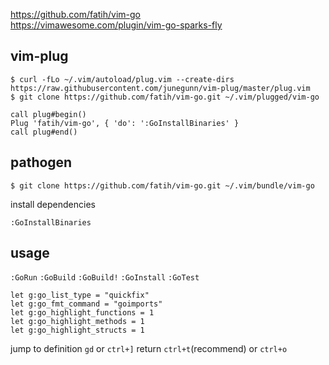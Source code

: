 
https://github.com/fatih/vim-go  
https://vimawesome.com/plugin/vim-go-sparks-fly


vim-plug
----

```console
$ curl -fLo ~/.vim/autoload/plug.vim --create-dirs https://raw.githubusercontent.com/junegunn/vim-plug/master/plug.vim
$ git clone https://github.com/fatih/vim-go.git ~/.vim/plugged/vim-go
```

```vim
call plug#begin()
Plug 'fatih/vim-go', { 'do': ':GoInstallBinaries' }
call plug#end()
```


pathogen
----
```consle
$ git clone https://github.com/fatih/vim-go.git ~/.vim/bundle/vim-go
```

install dependencies
```vim
:GoInstallBinaries
```


usage
---
`:GoRun` `:GoBuild` `:GoBuild!` `:GoInstall` `:GoTest`

```vim
let g:go_list_type = "quickfix"
let g:go_fmt_command = "goimports"
let g:go_highlight_functions = 1
let g:go_highlight_methods = 1
let g:go_highlight_structs = 1
```

jump to definition
`gd` or `ctrl+]`
return 
`ctrl+t`(recommend)  or `ctrl+o`
